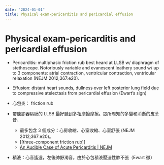 ```yaml
---
date: "2024-01-01"
title: Physical exam-pericarditis and pericardial effusion
---
```


# Physical exam-pericarditis and pericardial effusion

* Pericarditis: multiphasic friction rub best heard at LLSB w/ diaphragm of stethoscope. Notoriously variable and evanescent leathery sound w/ up to 3 components: atrial contraction, ventricular contraction, ventricular relaxation (NEJM 2012;367:e20).
* Effusion: distant heart sounds, dullness over left posterior lung field due to compressive atelectasis from pericardial effusion (Ewart’s sign)


* 心包炎： friction rub
* 帶聽診器隔膜的 LLSB 最好聽到多相摩擦摩擦。眾所周知的多變和消逝的皮革音，
	* 最多包含 3 個成分：心房收縮、心室收縮、心室舒張 (NEJM 2012;367:e20)。
	* [[three-component friction rub]]
	* [An Audible Case of Acute Pericarditis | NEJM](https://www.nejm.org/doi/10.1056/NEJMicm1211055)

* 積液：心音遙遠，左後肺野濁音，由於心包積液壓迫性肺不張（Ewart 徵）
